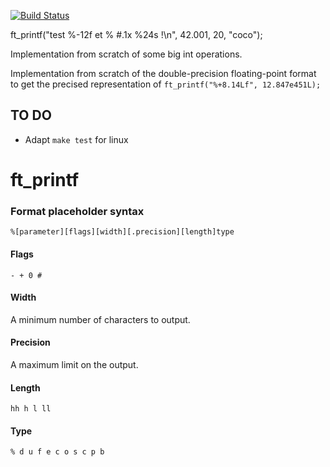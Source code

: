 [![Build Status](https://travis-ci.org/hugohow/ft_printf.svg?branch=master)](https://travis-ci.org/hugohow/ft_printf)

ft_printf("test %-12f et % #.1x %24s !\n", 42.001, 20, "coco");

Implementation from scratch of some big int operations.

Implementation from scratch of the double-precision floating-point format to get the precised representation of 
`ft_printf("%+8.14Lf", 12.847e451L);`

## TO DO

- Adapt `make test` for linux

# ft_printf

### Format placeholder syntax

```
%[parameter][flags][width][.precision][length]type
```

#### Flags

`- + 0 #`

#### Width

A minimum number of characters to output.

#### Precision

A maximum limit on the output.

#### Length

`hh h l ll`

#### Type

`% d u f e c o s c p b`
